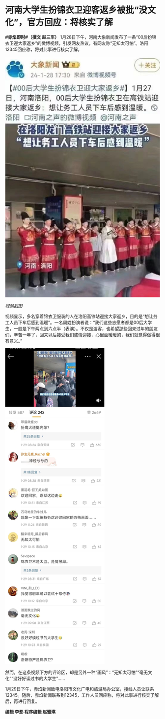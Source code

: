 # 河南大学生扮锦衣卫迎客返乡被批“没文化”，官方回应：将核实了解

**#赤焰即时#（撰文 赵三军）**
1月28日下午，河南大象新闻发布了一条“00后扮锦衣卫迎大家返乡”的微博视频，引发网友热议，有网友称“无知太可怕”。洛阳12345回应称，将对此事进行核实了解。

![ebcd0e19f613c43fdd0eee23a434578c.jpg](https://raw.githubusercontent.com/qqhsx/qqnews_image/main/2024/01/29/河南大学生扮锦衣卫迎客返乡被批“没文化”，官方回应：将核实了解/ebcd0e19f613c43fdd0eee23a434578c.jpg)

_视频截图_

视频显示，多名穿着锦衣卫服装的人在洛阳高铁站迎接大家返乡，目的是“想让务工人员下车后感到温暖”。一名周姓扮演者说：“我们这些志愿者都是00后大学生，一般是下午两点到六点半（表演）。不仅是游客，也希望那些回来过年的朋友们，辛苦一年了，回来以后接受我们盛情迎接，心里面暖暖的，我们就觉得做得很有意义。”

![09af36b607cd2aea6f29c575a1b452fa.jpg](https://raw.githubusercontent.com/qqhsx/qqnews_image/main/2024/01/29/河南大学生扮锦衣卫迎客返乡被批“没文化”，官方回应：将核实了解/09af36b607cd2aea6f29c575a1b452fa.jpg)

然而，在这条视频下方的评论区，却是另外一种“画风”：“无知太可怕”“毫无文化”“没好好读过书的大学生”……

1月29日下午，赤焰新闻致电洛阳市文化广电和旅游局办公室，接线人员让联系12345。随后，赤焰新闻联系到12345，工作人员回应称，将对此事进行核实了解后，再进行回复。

**编辑 李影 程序编辑 赵雅琪**

